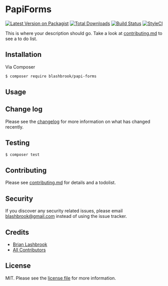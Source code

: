 # PapiForms

[![Latest Version on Packagist][ico-version]][link-packagist]
[![Total Downloads][ico-downloads]][link-downloads]
[![Build Status][ico-travis]][link-travis]
[![StyleCI][ico-styleci]][link-styleci]

This is where your description should go. Take a look at [contributing.md](contributing.md) to see a to do list.

## Installation

Via Composer

``` bash
$ composer require blashbrook/papi-forms
```

## Usage

## Change log

Please see the [changelog](changelog.md) for more information on what has changed recently.

## Testing

``` bash
$ composer test
```

## Contributing

Please see [contributing.md](contributing.md) for details and a todolist.

## Security

If you discover any security related issues, please email blashbrook@gmail.com instead of using the issue tracker.

## Credits

- [Brian Lashbrook][link-author]
- [All Contributors][link-contributors]

## License

MIT. Please see the [license file](license.md) for more information.

[ico-version]: https://img.shields.io/packagist/v/blashbrook/papi-forms.svg?style=flat-square
[ico-downloads]: https://img.shields.io/packagist/dt/blashbrook/papi-forms.svg?style=flat-square
[ico-travis]: https://img.shields.io/travis/blashbrook/papi-forms/master.svg?style=flat-square
[ico-styleci]: https://styleci.io/repos/12345678/shield

[link-packagist]: https://packagist.org/packages/blashbrook/papi-forms
[link-downloads]: https://packagist.org/packages/blashbrook/papi-forms
[link-travis]: https://travis-ci.org/blashbrook/papi-forms
[link-styleci]: https://styleci.io/repos/12345678
[link-author]: https://github.com/blashbrook
[link-contributors]: ../../contributors
